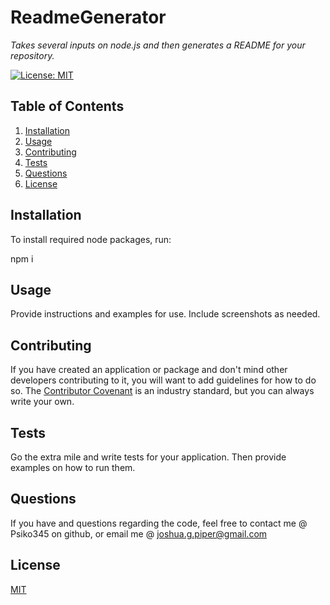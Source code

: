 
  
  
  
  # ReadmeGenerator
   *Takes several inputs on node.js and then generates a README for your repository.*

  [![License: MIT](https://img.shields.io/badge/License-MIT-yellow.svg)](https://opensource.org/licenses/MIT)

  ## Table of Contents
  1. [Installation](#installation)
  2. [Usage](#usage)
  3. [Contributing](#contributing)
  4. [Tests](#tests)
  5. [Questions](#questions)
  6. [License](#license)

  ## Installation
  To install required node packages, run: 

  npm i

  ## Usage
  Provide instructions and examples for use. Include screenshots as needed.

  ## Contributing
  If you have created an application or package and don't mind other developers contributing to it, you will want to add guidelines for how to do so. The [Contributor Covenant](https://www.contributor-covenant.org/) is an industry standard, but you can always write your own.

  ## Tests
  Go the extra mile and write tests for your application. Then provide examples on how to run them.

  ## Questions
  If you have and questions regarding the code, feel free to contact me @ Psiko345 on github, or email me @ joshua.g.piper@gmail.com
  

  ## License
  [MIT](https://choosealicense.com/licenses/mit/)
